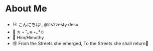 #          About Me
- ⛩️ こんにちは!, @its2zesty desu
- 🍥 ✮ ⋆ ˚｡𖦹 ⋆｡°✩
- 🍜 Him/Himothy
- 🉐 From the Streets she emerged, To the Streets she shall return🎴 

<!---
its2zesty/its2zesty is a ✨ special ✨ repository because its `README.md` (this file) appears on your GitHub profile.
You can click the Preview link to take a look at your changes.
--->
